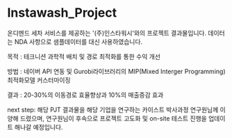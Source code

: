 # Instawash_Project

온디멘드 세차 서비스를 제공하는 '(주)인스타워시'와의 프로젝트 결과물입니다. 
데이터는 NDA 사항으로 샘플데이터를 대신 사용하였습니다. 

목적 : 테크니션 과학적 배치 및 경로 최적화를 통한 수익 개선

방법 : 네이버 API 연동 및 Gurobi라이브러리의 MIP(Mixed Interger Programming) 최적화모델 커스터마이징 

결과 : 20-30%의 이동경로 효율향상과 10%의 매출증감 효과

next step: 해당 PJT 결과물을 해당 기업을 연구하는 카이스트 박사과정 연구원님께 이양해 드렸으며, 
연구원님이 후속으로 프로젝트 고도화 및 on-site 테스트 진행을 업데이트 해나갈 예정입니다. 
